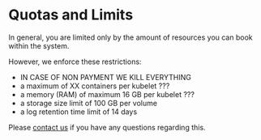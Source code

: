 # Quotas and Limits

In general, you are limited only by the amount of resources you can book within the system. 

However, we enforce these restrictions:

* IN CASE OF NON PAYMENT WE KILL EVERYTHING
* a maximum of XX containers per kubelet ???
* a memory (RAM) of maximum 16 GB per kubelet ???
* a storage size limit of 100 GB per volume
* a log retention time limit of 14 days

Please [contact us](/contact/) if you have any questions regarding this.
